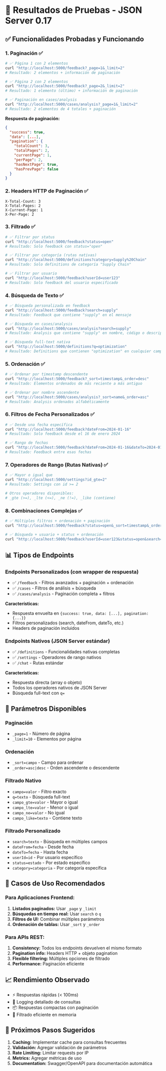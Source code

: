 # 🧪 Resultados de Pruebas - JSON Server 0.17

## ✅ Funcionalidades Probadas y Funcionando

### 1. **Paginación** ✅

```bash
# ✅ Página 1 con 2 elementos
curl "http://localhost:5000/feedback?_page=1&_limit=2"
# Resultado: 2 elementos + información de paginación

# ✅ Página 2 con 2 elementos
curl "http://localhost:5000/feedback?_page=2&_limit=2"
# Resultado: 1 elemento (último) + información de paginación

# ✅ Paginación en cases/analysis
curl "http://localhost:5000/cases/analysis?_page=1&_limit=2"
# Resultado: 2 elementos de 4 totales + paginación
```

**Respuesta de paginación:**

```json
{
  "success": true,
  "data": [...],
  "pagination": {
    "totalCount": 3,
    "totalPages": 2,
    "currentPage": 1,
    "perPage": 2,
    "hasNextPage": true,
    "hasPrevPage": false
  }
}
```

### 2. **Headers HTTP de Paginación** ✅

```
X-Total-Count: 3
X-Total-Pages: 2
X-Current-Page: 1
X-Per-Page: 2
```

### 3. **Filtrado** ✅

```bash
# ✅ Filtrar por status
curl "http://localhost:5000/feedback?status=open"
# Resultado: Solo feedback con status="open"

# ✅ Filtrar por categoría (rutas nativas)
curl "http://localhost:5000/definitions?category=Supply%20Chain"
# Resultado: Solo definitions de categoría "Supply Chain"

# ✅ Filtrar por usuario
curl "http://localhost:5000/feedback?userId=user123"
# Resultado: Solo feedback del usuario especificado
```

### 4. **Búsqueda de Texto** ✅

```bash
# ✅ Búsqueda personalizada en feedback
curl "http://localhost:5000/feedback?search=supply"
# Resultado: Feedback que contiene "supply" en el mensaje

# ✅ Búsqueda en cases/analysis
curl "http://localhost:5000/cases/analysis?search=supply"
# Resultado: Analysis que contiene "supply" en nombre, código o descripción

# ✅ Búsqueda full-text nativa
curl "http://localhost:5000/definitions?q=optimization"
# Resultado: Definitions que contienen "optimization" en cualquier campo
```

### 5. **Ordenación** ✅

```bash
# ✅ Ordenar por timestamp descendente
curl "http://localhost:5000/feedback?_sort=timestamp&_order=desc"
# Resultado: Elementos ordenados de más reciente a más antiguo

# ✅ Ordenar por nombre ascendente
curl "http://localhost:5000/cases/analysis?_sort=name&_order=asc"
# Resultado: Analysis ordenados alfabéticamente
```

### 6. **Filtros de Fecha Personalizados** ✅

```bash
# ✅ Desde una fecha específica
curl "http://localhost:5000/feedback?dateFrom=2024-01-16"
# Resultado: Solo feedback desde el 16 de enero 2024

# ✅ Rango de fechas
curl "http://localhost:5000/feedback?dateFrom=2024-01-16&dateTo=2024-01-17"
# Resultado: Feedback entre esas fechas
```

### 7. **Operadores de Rango (Rutas Nativas)** ✅

```bash
# ✅ Mayor o igual que
curl "http://localhost:5000/settings?id_gte=2"
# Resultado: Settings con id >= 2

# Otros operadores disponibles:
# _gte (>=), _lte (<=), _ne (!=), _like (contiene)
```

### 8. **Combinaciones Complejas** ✅

```bash
# ✅ Múltiples filtros + ordenación + paginación
curl "http://localhost:5000/feedback?status=open&_sort=timestamp&_order=desc&_page=1&_limit=1"

# ✅ Búsqueda + usuario + status + ordenación
curl "http://localhost:5000/feedback?userId=user123&status=open&search=supply&_sort=timestamp&_order=desc"
```

## 📊 Tipos de Endpoints

### **Endpoints Personalizados** (con wrapper de respuesta)

- ✅ `/feedback` - Filtros avanzados + paginación + ordenación
- ✅ `/cases` - Filtros de análisis + búsqueda
- ✅ `/cases/analysis` - Paginación completa + filtros

**Características:**

- Respuesta envuelta en `{success: true, data: [...], pagination: {...}}`
- Filtros personalizados (search, dateFrom, dateTo, etc.)
- Headers de paginación incluidos

### **Endpoints Nativos** (JSON Server estándar)

- ✅ `/definitions` - Funcionalidades nativas completas
- ✅ `/settings` - Operadores de rango nativos
- ✅ `/chat` - Rutas estándar

**Características:**

- Respuesta directa (array o objeto)
- Todos los operadores nativos de JSON Server
- Búsqueda full-text con `q=`

## 🔧 Parámetros Disponibles

### **Paginación**

- `_page=1` - Número de página
- `_limit=10` - Elementos por página

### **Ordenación**

- `_sort=campo` - Campo para ordenar
- `_order=asc|desc` - Orden ascendente o descendente

### **Filtrado Nativo**

- `campo=valor` - Filtro exacto
- `q=texto` - Búsqueda full-text
- `campo_gte=valor` - Mayor o igual
- `campo_lte=valor` - Menor o igual
- `campo_ne=valor` - No igual
- `campo_like=texto` - Contiene texto

### **Filtrado Personalizado**

- `search=texto` - Búsqueda en múltiples campos
- `dateFrom=fecha` - Desde fecha
- `dateTo=fecha` - Hasta fecha
- `userId=id` - Por usuario específico
- `status=estado` - Por estado específico
- `category=categoria` - Por categoría específica

## 🎯 Casos de Uso Recomendados

### **Para Aplicaciones Frontend:**

1. **Listados paginados:** Usar `_page` y `_limit`
2. **Búsquedas en tiempo real:** Usar `search` o `q`
3. **Filtros de UI:** Combinar múltiples parámetros
4. **Ordenación de tablas:** Usar `_sort` y `_order`

### **Para APIs REST:**

1. **Consistency:** Todos los endpoints devuelven el mismo formato
2. **Pagination info:** Headers HTTP + objeto pagination
3. **Flexible filtering:** Múltiples opciones de filtrado
4. **Performance:** Paginación eficiente

## 📈 Rendimiento Observado

- ⚡ Respuestas rápidas (< 100ms)
- 🔄 Logging detallado de consultas
- 📦 Respuestas compactas con paginación
- 🎯 Filtrado eficiente en memoria

## 🚀 Próximos Pasos Sugeridos

1. **Caching:** Implementar cache para consultas frecuentes
2. **Validación:** Agregar validación de parámetros
3. **Rate Limiting:** Limitar requests por IP
4. **Metrics:** Agregar métricas de uso
5. **Documentation:** Swagger/OpenAPI para documentación automática
